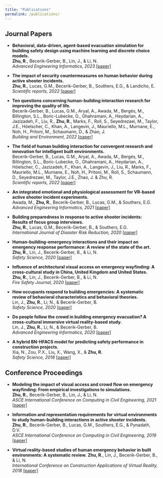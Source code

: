 ```yaml
---
title: "Publications"
permalink: /publications/
---
```



## Journal Papers
- **Behavioral, data-driven, agent-based evacuation simulation for building safety design using machine learning and discrete choice models.** \
**Zhu, R.**, Becerik-Gerber, B., Lin, J., & Li, N.\
_Advanced Engineering Informatics, 2023_ [[paper]](https://doi.org/10.1016/j.aei.2022.101827)

- **The impact of security countermeasures on human behavior during active shooter incidents.** \
**Zhu, R.**, Lucas, G.M., Becerik-Gerber, B., Southers, E.G., & Landicho, E.\
_Scientific reports, 2022_ [[paper]](https://doi.org/10.1038/s41598-022-04922-8)

- **Ten questions concerning human-building interaction research for improving the quality of life.**\
Becerik-Gerber, B., Lucas, G.M., Aryal, A., Awada, M., Bergés, M., Billington, S.L., Boric-Lubecke, O., Ghahramani, A., Heydarian, A., Jazizadeh, F., Liu, R., **Zhu, R.**, Marks, F., Roll, S., Seyedrezaei, M., Taylor, J.E., Höelscher, C., Khan, A., Langevin, J., Mauriello, M.L., Murnane, E., Noh, H., Pritoni, M., Schaumann, D., & Zhao, J.\
_Building and Environment, 2022_ [[paper]](https://doi.org/10.1016/j.buildenv.2022.109681)

- **The field of human building interaction for convergent research and innovation for intelligent built environments.**\
Becerik-Gerber, B., Lucas, G.M., Aryal, A., Awada, M., Bergés, M., Billington, S.L., Boric-Lubecke, O., Ghahramani, A., Heydarian, A., Höelscher, C., Jazizadeh, F., Khan, A., Langevin, J., Liu, R., Marks, F., Mauriello, M.L., Murnane, E., Noh, H., Pritoni, M., Roll, S., Schaumann, D., Seyedrezaei, M., Taylor, J.E., Zhao, J. & Zhu, R.\
_Scientific reports, 2022_ [[paper]](https://doi.org/10.1038/s41598-022-25047-y)


- **An integrated emotional and physiological assessment for VR-based active shooter incident experiments.**\
Awada, M., **Zhu, R.**, Becerik-Gerber, B., Lucas, G.M., & Southers, E.G.\
_Advanced Engineering Informatics, 2021_ [[paper]](https://doi.org/10.1016/j.aei.2020.101227)

- **Building preparedness in response to active shooter incidents: Results of focus group interviews.**\
**Zhu, R.**, Lucas, G.M., Becerik-Gerber, B., & Southers, E.G.\
_International Journal of Disaster Risk Reduction, 2020_ [[paper]](https://doi.org/10.1016/j.ijdrr.2020.101617)

- **Human-building-emergency interactions and their impact on emergency response performance: A review of the state of the art.**\
**Zhu, R.**, Lin, J., Becerik-Gerber, B., & Li, N.\
_Safety Science, 2020_ [[paper]](https://doi.org/10.1016/j.ssci.2020.104691)

- **Influence of architectural visual access on emergency wayfinding: A cross-cultural study in China, United Kingdom and United States.**\
**Zhu, R.**, Lin, J., Becerik-Gerber, B., & Li, N.\
_Fire Safety Journal, 2020_ [[paper]](https://doi.org/10.1016/j.firesaf.2020.102963)

- **How occupants respond to building emergencies: A systematic review of behavioral characteristics and behavioral theories.**\
Lin, J., **Zhu, R.**, Li, N., & Becerik-Gerber, B.\
_Safety Science, 2020_ [[paper]](https://doi.org/10.1016/j.ssci.2019.104540)

- **Do people follow the crowd in building emergency evacuation? A cross-cultural immersive virtual reality-based study.**\
Lin, J., **Zhu, R.**, Li, N., & Becerik-Gerber, B.\
_Advanced Engineering Informatics, 2020_ [[paper]](https://doi.org/10.1016/j.aei.2020.101040)

- **A hybrid BN-HFACS model for predicting safety performance in construction projects.**\
Xia, N., Zou, P.X., Liu, X., Wang, X., & **Zhu, R.**\
_Safety Science, 2018_ [[paper]](https://doi.org/10.1016/j.ssci.2017.09.025)

## Conference Proceedings
- **Modeling the impact of visual access and crowd flow on emergency wayfinding: From empirical investigations to simulations.**\
**Zhu, R.**, Becerik-Gerber, B., Lin, J., & Li, N.\
_ASCE International Conference on Computing in Civil Engineering, 2021_ [[paper]](https://doi.org/10.1061/9780784483893.031)

- **Information and representation requirements for virtual environments to study human-building interactions in active shooter incidents.**\
**Zhu, R.**, Becerik-Gerber, B., Lucas, G.M., Southers, E.G., & Pynadath, D.V.\
_ASCE International Conference on Computing in Civil Engineering, 2019_ [[paper]](https://doi.org/10.1061/9780784482445.024)

- **Virtual reality-based studies of human emergency behavior in built environments: A systematic review.**
**Zhu, R.**, Lin, J., Becerik-Gerber, B., & Li, N.\
_International Conference on Construction Applications of Virtual Reality, 2018_ [[paper]](https://www.researchgate.net/profile/Jing-Lin-10/publication/334120627_VIRTUAL_REALITY-BASED_STUDIES_OF_HUMAN_EMERGENCY_BEHAVIOR_IN_BUILT_ENVIRONMENTS_A_SYSTEMATIC_REVIEW/links/5d18a3dba6fdcc2462b14825/VIRTUAL-REALITY-BASED-STUDIES-OF-HUMAN-EMERGENCY-BEHAVIOR-IN-BUILT-ENVIRONMENTS-A-SYSTEMATIC-REVIEW.pdf)